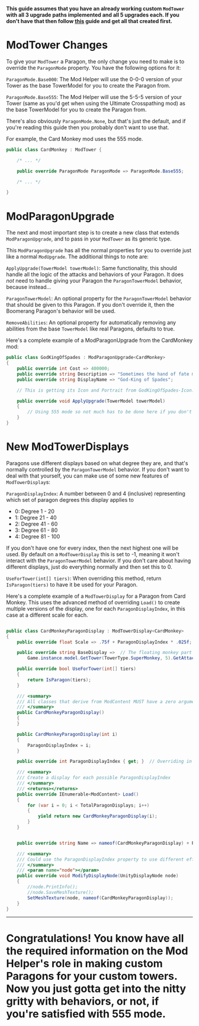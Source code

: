 **This guide assumes that you have an already working custom `ModTower` with all 3 upgrade paths implemented and all 5 upgrades each. If you don't have that then follow [this](https://github.com/gurrenm3/BTD-Mod-Helper/wiki/Making-a-Custom-Tower) guide and get all that created first.**

# ModTower Changes

To give your `ModTower` a Paragon, the only change you need to make is to override the `ParagonMode` property. You have the following options for it:

`ParagonMode.Base000`: The Mod Helper will use the 0-0-0 version of your Tower as the base TowerModel for you to create the Paragon from.

`ParagonMode.Base555`: The Mod Helper will use the 5-5-5 version of your Tower (same as you'd get when using the Ultimate Crosspathing mod) as the base TowerModel for you to create the Paragon from.

There's also obviously `ParagonMode.None`, but that's just the default, and if you're reading this guide then you probably don't want to use that.

For example, the Card Monkey mod uses the 555 mode.
```cs
public class CardMonkey : ModTower {

    /* ... */

    public override ParagonMode ParagonMode => ParagonMode.Base555;

    /* ... */

}
```

# ModParagonUpgrade

The next and most important step is to create a new class that extends `ModParagonUpgrade`, and to pass in your `ModTower` as its generic type.

This `ModParagonUpgrade` has all the normal properties for you to override just like a normal `ModUpgrade`. The additional things to note are:

`ApplyUpgrade(TowerModel towerModel)`: Same functionality, this should handle all the logic of the attacks and behaviors of your Paragon. It does *not* need to handle giving your Paragon the `ParagonTowerModel` behavior, because instead...

`ParagonTowerModel`: An optional property for the `ParagonTowerModel` behavior that should be given to this Paragon. If you don't override it, then the Boomerang Paragon's behavior will be used.

`RemoveAbilities`: An optional property for automatically removing any abilities from the base `TowerModel` like real Paragons, defaults to true.

Here's a complete example of a ModParagonUpgrade from the CardMonkey mod:

```cs
public class GodKingOfSpades : ModParagonUpgrade<CardMonkey>
{
    public override int Cost => 400000;
    public override string Description => "Sometimes the hand of fate must be forced...";
    public override string DisplayName => "God-King of Spades";

    // This is getting its Icon and Portrait from GodKingOfSpades-Icon.png and GodKingOfSpace-Portrait.png, so no other overriding needed

    public override void ApplyUpgrade(TowerModel towerModel)
    {
        // Using 555 mode so not much has to be done here if you don't want to
    }
}
```

# New ModTowerDisplays

Paragons use different displays based on what degree they are, and that's normally controlled by the `ParagonTowerModel` behavior. If you don't want to deal with that yourself, you can make use of some new features of `ModTowerDisplay`s:

`ParagonDisplayIndex`: A number between 0 and 4 (inclusive) representing which set of paragon degrees this display applies to

- 0: Degree 1 - 20 
- 1: Degree 21 - 40 
- 2: Degree 41 - 60 
- 3: Degree 61 - 80 
- 4: Degree 81 - 100 

If you don't have one for every index, then the next highest one will be used. By default on a `ModTowerDisplay` this is set to -1, meaning it won't interact with the `ParagonTowerModel` behavior. If you don't care about having different displays, just do everything normally and then set this to 0.

`UseForTower(int[] tiers)`: When overriding this method, return `IsParagon(tiers)` to have it be used for your Paragon.

Here's a complete example of a `ModTowerDisplay` for a Paragon from Card Monkey. This uses the advanced method of overriding `Load()` to create multiple versions of the display, one for each `ParagonDisplayIndex`, in this case at a different scale for each.

```cs

public class CardMonkeyParagonDisplay : ModTowerDisplay<CardMonkey>
{
    public override float Scale => .75f + ParagonDisplayIndex * .025f;  // Higher degree Paragon displays will be bigger

    public override string BaseDisplay =>  // The floating monkey part of the True Sun God
        Game.instance.model.GetTower(TowerType.SuperMonkey, 5).GetAttackModel().GetBehavior<DisplayModel>().display;

    public override bool UseForTower(int[] tiers)
    {
        return IsParagon(tiers);
    }

    /// <summary>
    /// All classes that derive from ModContent MUST have a zero argument constructor to work
    /// </summary>
    public CardMonkeyParagonDisplay()
    {
    }

    public CardMonkeyParagonDisplay(int i)
    {
        ParagonDisplayIndex = i;
    }

    public override int ParagonDisplayIndex { get; }  // Overriding in this way lets us set it in the constructor

    /// <summary>
    /// Create a display for each possible ParagonDisplayIndex
    /// </summary>
    /// <returns></returns>
    public override IEnumerable<ModContent> Load()
    {
        for (var i = 0; i < TotalParagonDisplays; i++)
        {
            yield return new CardMonkeyParagonDisplay(i);
        }
    }


    public override string Name => nameof(CardMonkeyParagonDisplay) + ParagonDisplayIndex;  // make sure each instance has its own name

    /// <summary>
    /// Could use the ParagonDisplayIndex property to use different effects based on the paragon strength
    /// </summary>
    /// <param name="node"></param>
    public override void ModifyDisplayNode(UnityDisplayNode node)
    {
        //node.PrintInfo();
        //node.SaveMeshTexture();
        SetMeshTexture(node, nameof(CardMonkeyParagonDisplay));
    }
}
```

***

# Congratulations! You know have all the required information on the Mod Helper's role in making custom Paragons for your custom towers. Now you just gotta get into the nitty gritty with behaviors, or not, if you're satisfied with 555 mode.